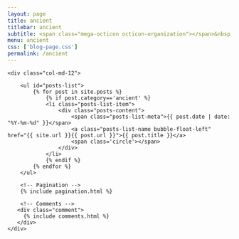 ```yaml
---
layout: page
title: ancient
titlebar: ancient
subtitle: <span class="mega-octicon octicon-organization"></span>&nbsp;&nbsp; ancient
menu: ancient
css: ['blog-page.css']
permalink: /ancient
---
```


<div class="row">

    <div class="col-md-12">

        <ul id="posts-list">
            {% for post in site.posts %}
                {% if post.category=='ancient' %}
                <li class="posts-list-item">
                    <div class="posts-content">
                        <span class="posts-list-meta">{{ post.date | date: "%Y-%m-%d" }}</span>
                        <a class="posts-list-name bubble-float-left" href="{{ site.url }}{{ post.url }}">{{ post.title }}</a>
                        <span class='circle'></span>
                    </div>
                </li>
                {% endif %}
            {% endfor %}
        </ul> 

        <!-- Pagination -->
        {% include pagination.html %}

        <!-- Comments -->
       <div class="comment">
         {% include comments.html %}
       </div>
    </div>

</div>
<script>
    $(document).ready(function(){

        // Enable bootstrap tooltip
        $("body").tooltip({ selector: '[data-toggle=tooltip]' });

    });
</script>